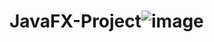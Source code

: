 # JavaFX-Project![image](https://user-images.githubusercontent.com/95468621/167146560-57fe0a52-a772-46b2-bbdc-172b30aed194.png)
